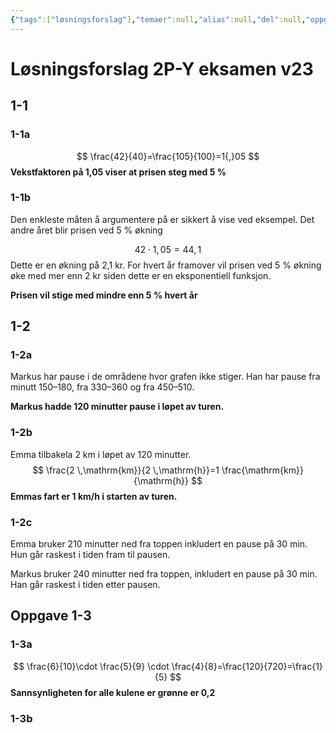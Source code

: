 ```yaml
---
{"tags":["løsningsforslag"],"temaer":null,"alias":null,"del":null,"oppgave":null,"fag":"2p-y","eksamen":"v23","dg-publish":true,"title":"Løsningsforslag 2P-Y eksamen v23","date":"2023-06-02","modified":"2023-06-02","permalink":"/losningsforslag/losningsforslag-2-p-y-eksamen-v23/","dgPassFrontmatter":true}
---
```



# Løsningsforslag 2P-Y eksamen v23

## 1-1
### 1-1a
$$
\frac{42}{40}=\frac{105}{100}=1{,}05
$$
**Vekstfaktoren på 1,05 viser at prisen steg med 5 %**

### 1-1b
Den enkleste måten å argumentere på er sikkert å vise ved eksempel. Det andre året blir prisen ved 5 % økning 

$$
42\cdot1{,}05=44{,}1
$$
Dette er en økning på 2,1 kr. For hvert år framover vil prisen ved 5 % økning øke med mer enn 2 kr siden dette er en eksponentiell funksjon.

**Prisen vil stige med mindre enn 5 % hvert år**

## 1-2
### 1-2a
Markus har pause i de områdene hvor grafen ikke stiger. Han har pause fra minutt 150–180, fra 330–360 og fra 450–510.

**Markus hadde 120 minutter pause i løpet av turen.**

### 1-2b
Emma tilbakela 2 km i løpet av 120 minutter.
$$
\frac{2 \,\mathrm{km}}{2 \,\mathrm{h}}=1  \frac{\mathrm{km}}{\mathrm{h}}
$$
**Emmas fart er 1 km/h i starten av turen.**

### 1-2c
Emma bruker 210 minutter ned fra toppen inkludert en pause på 30 min. Hun går raskest i tiden fram til pausen.

Markus bruker 240 minutter ned fra toppen, inkludert en pause på 30 min. Han går raskest i tiden etter pausen.

## Oppgave 1-3
### 1-3a
$$
\frac{6}{10}\cdot \frac{5}{9} \cdot \frac{4}{8}=\frac{120}{720}=\frac{1}{5}
$$
**Sannsynligheten for alle kulene er grønne er 0,2**

### 1-3b
